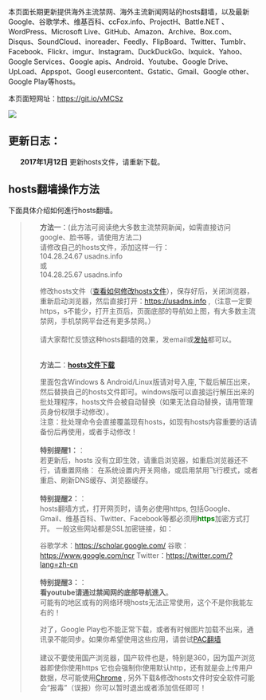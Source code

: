 本页面长期更新提供海外主流禁网、海外主流新闻网站的hosts翻墙，以及最新Google、谷歌学术、维基百科、ccFox.info、ProjectH、Battle.NET 、WordPress、Microsoft Live、GitHub、Amazon、Archive、Box.com、Disqus、SoundCloud、inoreader、Feedly、FlipBoard、Twitter、Tumblr、Facebook、Flickr、imgur、Instagram、DuckDuckGo、Ixquick、Yahoo、Google Services、Google apis、Android、Youtube、Google Drive、UpLoad、Appspot、Googl eusercontent、Gstatic、Gmail、Google other、Google Play等hosts。<br>

本页面短网址：https://git.io/vMCSz

<img src="https://raw.githubusercontent.com/kgfw/fg/master/hosts/hostsites.jpg" /><br>

<h2>更新日志：</h2>
<ul class="task-list">
<li><strong>2017年1月12日</strong> 更新hosts文件，请重新下载。</li>
</ul>

<h2>hosts翻墙操作方法</h2> 
下面具体介绍如何進行hosts翻墙。
<blockquote>
<ul class="task-list">
<li>
 <b>方法一</b>：(此方法可阅读绝大多数主流禁网新闻，如需直接访问google、脸书等，请使用方法二)<br/>
请修改自己的hosts文件，添加这样一行：<br/>
104.28.24.67 usadns.info<br/>
或<br/>
104.28.25.67 usadns.info<br/>

修改hosts文件（<a href="https://github.com/bannedbook/fanqiang/blob/master/unlockurl/hostsmodify.md">查看如何修改hosts文件</a>），保存好后，关闭浏览器，重新启动浏览器，然后直接打开：<a href="https://usadns.info">https://usadns.info</a>  ,（注意一定要https，s不能少，打开主页后，页面底部的导航如上图，有大多数主流禁网，手机禁网平台还有更多禁网。）<br/><br/>
请大家帮忙反馈这种hosts翻墙的效果，发email或<a href="https://github.com/bannedbook/fanqiang/issues" target="_blank">发帖</a>都可以。
<br/><br/>
</li>
<li>
 <b>方法二</b>：<strong><a href="https://raw.githubusercontent.com/kgfw/fg/master/hosts/hosts.zip">hosts文件下载</a></strong>

里面包含Windows &amp; Android/Linux版请对号入座, 下载后解压出来，然后替换自己的hosts文件即可。windows版可以直接运行解压出来的批处理程序，hosts文件会被自动替换（如果无法自动替换，请用管理员身份权限手动修改）。 <br/>
注意：批处理命令会直接覆盖现有hosts，如现有hosts内容重要的话请备份后再使用，或者手动修改！
<br/><br/>
<strong>特别提醒1：</strong>： <br/>
若更新后，hosts 没有立即生效，请重启浏览器，如重启浏览器还不行，请重置网络：
在系统设置内开关网络，或启用禁用飞行模式，或者重启、刷新DNS缓存、浏览器缓存。
<br/><br/>
<strong>特别提醒2：</strong>： <br/>
hosts翻墙方式，打开网页时，请务必使用https, 包括Google、Gmail、维基百科、Twitter、Facebook等都必须用<strong><span style="color: #008000;">https</span></strong>加密方式打开。
一般这些网站都是SSL加密链接，如：

谷歌学术：<a href="https://scholar.google.com/"  target="_blank">https://scholar.google.com/</a>
谷歌：<a href="https://www.google.com/ncr"  target="_blank">https://www.google.com/ncr</a>
Twitter：<a href="https://twitter.com/?lang=zh-cn"  target="_blank">https://twitter.com/?lang=zh-cn</a>
<br/><br/>
<strong>特别提醒3：</strong>： <br/>
<b>看youtube请通过禁闻网的底部导航進入</b>。<br/>可能有的地区或有的网络环境hosts无法正常使用，这个不是你我能左右的！<br/>

对了，Google Play也不能正常下载，或者有时候图片加载不出来，通讯录不能同步。如果你希望使用这些应用，请尝试<a href="https://github.com/bannedbook/fanqiang/wiki/pacfq"  target="_blank">PAC翻墙</a>
<br/><br/>
建议不要使用国产浏览器，国产软件也是，特别是360，因为国产浏览器即使你使用https
它也会强制你使用默认http，还有就是会上传用户数据，尽可能使用<a href="/bannedbook/fanqiang/wiki/Chrome%E4%B8%80%E9%94%AE%E7%BF%BB%E5%A2%99%E5%8C%85" class="wiki-page-link">Chrome</a>
, 另外下载&amp;修改hosts文件时安全软件可能会“报毒”（误报）你可以暂时退出或者添加信任即可！
</li>
</ul>
</blockquote>